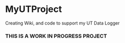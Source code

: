 # MyUTProject
Creating Wiki, and code to support my UT Data Logger


### THIS IS A WORK IN PROGRESS PROJECT

